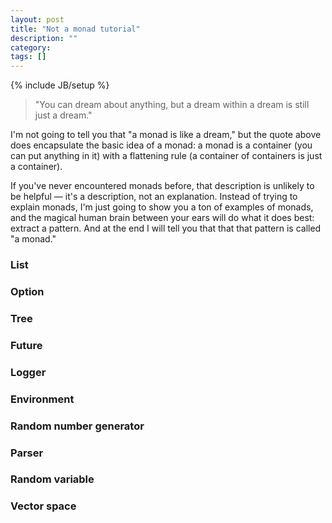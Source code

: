 ```yaml
---
layout: post
title: "Not a monad tutorial"
description: ""
category: 
tags: []
---
```

{% include JB/setup %}

<blockquote class="quote" style="text-align: left">
  <p>"You can dream about anything, but a dream within a dream is still just a dream."</p>
</blockquote>

I'm not going to tell you that "a monad is like a dream," but the quote above does encapsulate the basic idea of a monad:
a monad is a container (you can put anything in it) with a flattening rule (a container of containers is just a container).

If you've never encountered monads before, that description is unlikely to be helpful — it's a description, not an
explanation. Instead of trying to explain monads, I'm just going to show you a ton of examples of monads, and the magical
human brain between your ears will do what it does best: extract a pattern. And at the end I will tell you that
that that pattern is called "a monad."

### List
### Option
### Tree
### Future
### Logger
### Environment
### Random number generator
### Parser
### Random variable
### Vector space
